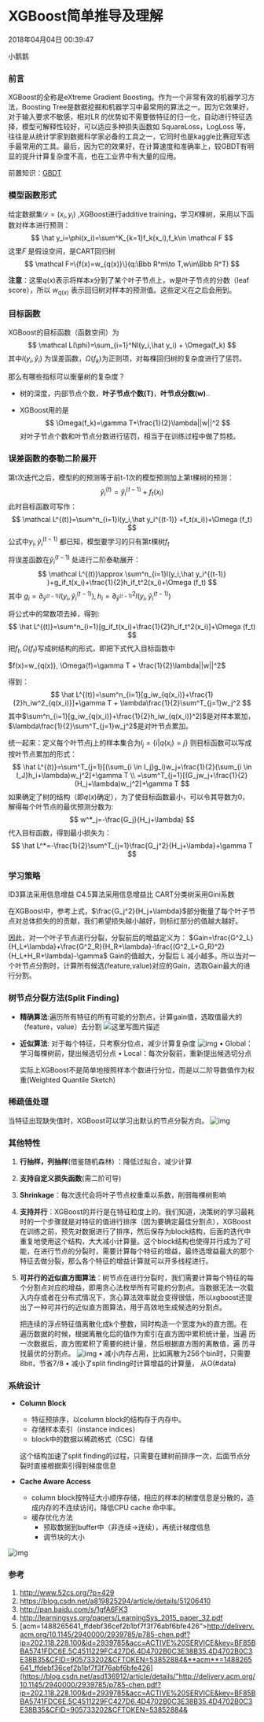 # XGBoost简单推导及理解

2018年04月04日 00:39:47

小鹅鹅



### 前言

XGBoost的全称是eXtreme Gradient Boosting。作为一个非常有效的机器学习方法，Boosting  Tree是数据挖掘和机器学习中最常用的算法之一。因为它效果好，对于输入要求不敏感，相对LR  的优势如不需要做特征的归一化，自动进行特征选择，模型可解释性较好，可以适应多种损失函数如 SquareLoss，LogLoss  等，往往是从统计学家到数据科学家必备的工具之一，它同时也是kaggle比赛冠军选手最常用的工具。最后，因为它的效果好，在计算速度和准确率上，较GBDT有明显的提升计算复杂度不高，也在工业界中有大量的应用。

前置知识：[GBDT](https://blog.csdn.net/asd136912/article/details/78556362)

### 模型函数形式

给定数据集$\mathcal D={(x_i, y_i)}$ ,XGBoost进行additive training，学习$K$棵树，采用以下函数对样本进行预测： 
$$
\hat y_i=\phi(x_i)=\sum^K_{k=1}f_k(x_i),f_k\in \mathcal F
$$
这里$F$ 是假设空间，是CART回归树 
$$
\mathcal F=\{f(x)=w_{q(x)}\}(q:\Bbb R^m\to T,w\in\Bbb R^T)
$$


**注意**：这里$q(x)$表示将样本x分到了某个叶子节点上，w是叶子节点的分数（leaf score），所以 $w_{q(x)}$ 表示回归树对样本的预测值。这些定义在之后会用到。

### 目标函数

XGBoost的目标函数（函数空间）为 
$$
\mathcal L(\phi)=\sum_{i=1}^Nl(y_i,\hat y_i) + \Omega(f_k)
$$
 其中$l(y_i,\hat y_i)$ 为误差函数，$\Omega(f_k)$为正则项，对每棵回归树的复杂度进行了惩罚。

那么有哪些指标可以衡量树的复杂度？

- 树的深度，内部节点个数，**叶子节点个数(T)**，**叶节点分数(w)**..

- XGBoost用的是 
  $$
  \Omega(f_k)=\gamma T+\frac{1}{2}\lambda||w||^2
  $$
   对叶子节点个数和叶节点分数进行惩罚，相当于在训练过程中做了剪枝。

### 误差函数的泰勒二阶展开

第t次迭代之后，模型的的预测等于前t-1次的模型预测加上第t棵树的预测： 
$$
\hat y_i^{(t)} = \hat y_i^{(t-1)} +f_t(x_i)
$$
 此时目标函数可写作： 
$$
\mathcal L^{(t)}=\sum^n_{i=1}l(y_i,\hat y_i^{(t-1)} +f_t(x_i))+\Omega (f_t)
$$
 公式中$y_i,\hat y_i^{(t-1)}$ 都已知，模型要学习的只有第t棵树$f_t$ 

将误差函数在$\hat y_i^{(t-1)}$ 处进行二阶泰勒展开： 
$$
\mathcal L^{(t)}\approx \sum^n_{i=1}l(y_i,\hat y_i^{(t-1)} )+g_if_t(x_i)+\frac{1}{2}h_if_t^2(x_i)+\Omega (f_t)
$$
 其中 $g_i=\partial_{\hat y^{(t-1)}}l(y_i,\hat y_i^{(t-1)}), h_i=\partial^2_{\hat y^{(t-1)}}l(y_i,\hat y_i^{(t-1)})$

将公式中的常数项去掉，得到: 
$$
\hat L^{(t)}=\sum^n_{i=1}[g_if_t(x_i)+\frac{1}{2}h_if_t^2(x_i)]+\Omega (f_t)
$$
把$f_t,\Omega(f_t)$写成树结构的形式，即把下式代入目标函数中 

$f(x)=w_{q(x)}, \Omega(f)=\gamma T + \frac{1}{2}\lambda||w||^2$

得到： 
$$
\hat L^{(t)}=\sum^n_{i=1}[g_iw_{q(x_i)}+\frac{1}{2}h_iw^2_{q(x_i)}]+\gamma T + \lambda\frac{1}{2}\sum^T_{j=1}w_j^2
$$
其中$\sum^n_{i=1}[g_iw_{q(x_i)}+\frac{1}{2}h_iw_{q(x_i)}^2]$是对样本累加，$\lambda\frac{1}{2}\sum^T_{j=1}w_j^2$是对叶节点累加。

统一起来：定义每个叶节点j上的样本集合为$I_j=\{i|q(x_i)=j\}$
 则目标函数可以写成按叶节点累加的形式： 
$$
\hat L^{(t)}=\sum^T_{j=1}[(\sum_{i \in I_j}g_i)w_j+\frac{1}{2}(\sum_{i \in I_J}h_i+\lambda)w_j^2]+\gamma T \\ =\sum^T_{j=1}[(G_jw_j+\frac{1}{2}(H_j+\lambda)w_j^2]+\gamma T
$$
如果确定了树的结构（即$q(x)$确定），为了使目标函数最小，可以令其导数为0，解得每个叶节点的最优预测分数为: 
$$
w^*_j=-\frac{G_j}{H_j+\lambda}
$$
 代入目标函数，得到最小损失为： 
$$
\hat L^*=-\frac{1}{2}\sum^T_{j=1}\frac{G_j^2}{H_j+\lambda}+\gamma T
$$




### 学习策略

ID3算法采用信息增益 
 C4.5算法采用信息增益比 
 CART分类树采用Gini系数

在XGBoost中，参考上式，$\frac{G_j^2}{H_j+\lambda}$部分衡量了每个叶子节点对总体损失的的贡献，我们希望损失越小越好，则标红部分的值越大越好。

因此，对一个叶子节点进行分裂，分裂前后的增益定义为： 
$Gain=\frac{G^2_L}{H_L+\lambda}+\frac{G^2_R}{H_R+\lambda}-\frac{(G^2_L+G_R)^2}{H_L+H_R+\lambda}-\gamma$
 Gain的值越大，分裂后 L 减小越多。所以当对一个叶节点分割时，计算所有候选(feature,value)对应的Gain，选取Gain最大的进行分割。

### 树节点分裂方法(Split Finding)

- **精确算法**:遍历所有特征的所有可能的分割点，计算gain值，选取值最大的（feature，value）去分割 
   ![这里写图片描述](https://img-blog.csdn.net/20180404002640889?watermark/2/text/aHR0cHM6Ly9ibG9nLmNzZG4ubmV0L2FzZDEzNjkxMg==/font/5a6L5L2T/fontsize/400/fill/I0JBQkFCMA==/dissolve/70)

- **近似算法**: 对于每个特征，只考察分位点，减少计算复杂度 
   ![img](https://img-blog.csdn.net/20180404002720435?watermark/2/text/aHR0cHM6Ly9ibG9nLmNzZG4ubmV0L2FzZDEzNjkxMg==/font/5a6L5L2T/fontsize/400/fill/I0JBQkFCMA==/dissolve/70) 
   • Global：学习每棵树前，提出候选切分点 
   • Local：每次分裂前，重新提出候选切分点

  实际上XGBoost不是简单地按照样本个数进行分位，而是以二阶导数值作为权重(Weighted Quantile Sketch)

### 稀疏值处理

当特征出现缺失值时，XGBoost可以学习出默认的节点分裂方向。 
 ![img](https://img-blog.csdn.net/20180404002852597?watermark/2/text/aHR0cHM6Ly9ibG9nLmNzZG4ubmV0L2FzZDEzNjkxMg==/font/5a6L5L2T/fontsize/400/fill/I0JBQkFCMA==/dissolve/70)

### 其他特性

1. **行抽样，列抽样**(借鉴随机森林) ：降低过拟合，减少计算

2. **支持自定义损失函数**(需二阶可导)

3. **Shrinkage**：每次迭代会将叶子节点权重乘以系数，削弱每棵树影响

4. **支持并行**：XGBoost的并行是在特征粒度上的。我们知道，决策树的学习最耗时的一个步骤就是对特征的值进行排序（因为要确定最佳分割点），XGBoost在训练之前，预先对数据进行了排序，然后保存为block结构，后面的迭代中重复地使用这个结构，大大减小计算量。这个block结构也使得并行成为了可能，在进行节点的分裂时，需要计算每个特征的增益，最终选增益最大的那个特征去做分裂，那么各个特征的增益计算就可以开多线程进行。

5. **可并行的近似直方图算法**：树节点在进行分裂时，我们需要计算每个特征的每个分割点对应的增益，即用贪心法枚举所有可能的分割点。当数据无法一次载入内存或者在分布式情况下，贪心算法效率就会变得很低，所以xgboost还提出了一种可并行的近似直方图算法，用于高效地生成候选的分割点。

   把连续的浮点特征值离散化成k个整数，同时构造一个宽度为k的直方图。在 
    遍历数据的时候，根据离散化后的值作为索引在直方图中累积统计量，当遍 
    历一次数据后，直方图累积了需要的统计量，然后根据直方图的离散值，遍 
    历寻找最优的分割点。 
    ![img](https://img-blog.csdn.net/20180404003644963?watermark/2/text/aHR0cHM6Ly9ibG9nLmNzZG4ubmV0L2FzZDEzNjkxMg==/font/5a6L5L2T/fontsize/400/fill/I0JBQkFCMA==/dissolve/70) 
    • 减小内存占用，比如离散为256个bin时，只需要8bit，节省7/8 
    • 减小了split finding时计算增益的计算量， 从O(#data) 

### 系统设计

- **Column Block**

  - 特征预排序，以column block的结构存于内存中。
  - 存储样本索引（instance indices）
  - block中的数据以稀疏格式（CSC）存储

  这个结构加速了split finding的过程，只需要在建树前排序一次，后面节点分裂时直接根据索引得到梯度信息

- **Cache Aware Access**

  - column block按特征大小顺序存储，相应的样本的梯度信息是分散的，造成内存的不连续访问，降低CPU cache 命中率。
  - 缓存优化方法 
    - 预取数据到buffer中（非连续->连续），再统计梯度信息
    - 调节块的大小

![img](https://img-blog.csdn.net/2018040400354818?watermark/2/text/aHR0cHM6Ly9ibG9nLmNzZG4ubmV0L2FzZDEzNjkxMg==/font/5a6L5L2T/fontsize/400/fill/I0JBQkFCMA==/dissolve/70)

### 参考

1. <http://www.52cs.org/?p=429>
2. <https://blog.csdn.net/a819825294/article/details/51206410>
3. <http://pan.baidu.com/s/1gfA6FK3>
4. <http://learningsys.org/papers/LearningSys_2015_paper_32.pdf>
5. [acm=1488265641_ffdebf36cef2b1bf7f3f76abf6bfe426”>http://delivery.acm.org/10.1145/2940000/2939785/p785-chen.pdf?ip=202.118.228.100&id=2939785&acc=ACTIVE%20SERVICE&key=BF85BBA5741FDC6E.5C4511229FC427D6.4D4702B0C3E38B35.4D4702B0C3E38B35&CFID=905733202&CFTOKEN=53852884&**acm**=1488265641_ffdebf36cef2b1bf7f3f76abf6bfe426](https://blog.csdn.net/asd136912/article/details/"http://delivery.acm.org/10.1145/2940000/2939785/p785-chen.pdf?ip=202.118.228.100&id=2939785&acc=ACTIVE%20SERVICE&key=BF85BBA5741FDC6E.5C4511229FC427D6.4D4702B0C3E38B35.4D4702B0C3E38B35&CFID=905733202&CFTOKEN=53852884&